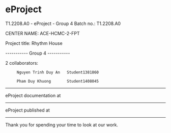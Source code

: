 # eProject
T1.2208.A0 - eProject - Group 4
Batch no.: T1.2208.A0

CENTER NAME: ACE-HCMC-2-FPT

Project title: Rhythm House

----------- Group 4 -----------

2 collaborators:

         Nguyen Trinh Duy An   Student1381860

         Pham Duy Khuong       Student1408045

---------------------------------

eProject documentation at 

---------------------------------

eProject published at 

---------------------------------

Thank you for spending your time to look at our work.
